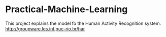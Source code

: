 # Practical-Machine-Learning
This project explains the model fo the Human Activity Recognition system.
http://groupware.les.inf.puc-rio.br/har
